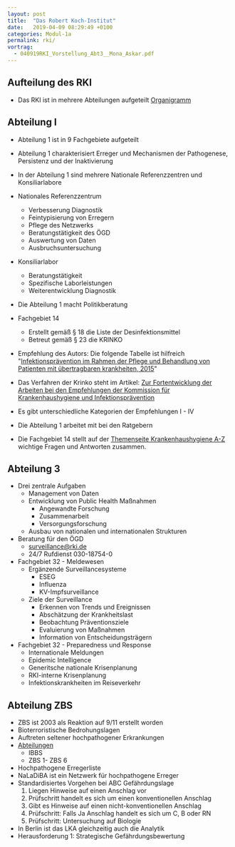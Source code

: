 ```yaml
---
layout: post
title:  "Das Robert Koch-Institut"
date:   2019-04-09 08:29:49 +0100
categories: Modul-1a
permalink: rki/
vortrag:
  - 040919RKI_Vorstellung_Abt3__Mona_Askar.pdf
---
```


## Aufteilung des RKI
* Das RKI ist in mehrere Abteilungen aufgeteilt [Organigramm](https://www.rki.de/DE/Content/Institut/OrgEinheiten/Organigramm_PDF.pdf;jsessionid=FD526BF917454040295189608CCAD66D.2_cid298?__blob=publicationFile)

## Abteilung I
* Abteilung 1 ist in 9 Fachgebiete aufgeteilt
* Abteilung 1 charakterisiert Erreger und Mechanismen der Pathogenese, Persistenz und der Inaktivierung
* In der Abteilung 1 sind mehrere Nationale Referenzzentren und Konsiliarlabore
* Nationales Referenzzentrum
  * Verbesserung Diagnostik
  * Feintypisierung von Erregern
  * Pflege des Netzwerks
  * Beratungstätigkeit des ÖGD
  * Auswertung von Daten
  * Ausbruchsuntersuchung
* Konsiliarlabor
  * Beratungstätigkeit
  * Spezifische Laborleistungen
  * Weiterentwicklung Diagnostik
* Die Abteilung 1 macht Politikberatung
* Fachgebiet 14
  * Erstellt gemäß § 18 die Liste der Desinfektionsmittel
  * Betreut gemäß § 23 die KRINKO
* Empfehlung des Autors: Die folgende Tabelle ist hilfreich "[Infektionsprävention im Rahmen der Pflege und Behandlung von Patienten mit übertragbaren krankheiten, 2015](https://www.rki.de/DE/Content/Infekt/Krankenhaushygiene/Kommission/Downloads/Infektionspraev_Pflege_Diagnostik_Therapie.pdf?__blob=publicationFile)"
* Das Verfahren der Krinko steht im Artikel: [Zur Fortentwicklung der Arbeiten bei den Empfehlungen der Kommission für Krankenhaushygiene und Infektionsprävention](https://www.rki.de/DE/Content/Infekt/Krankenhaushygiene/ThemenAZ/T/Art_10.pdf?__blob=publicationFile)
* Es gibt unterschiedliche Kategorien der Empfehlungen I - IV
* Die Abteilung 1 arbeitet mit bei den Ratgebern

* Die Fachgebiet 14 stellt auf der [Themenseite Krankenhaushygiene A-Z](https://www.rki.de/DE/Content/Infekt/Krankenhaushygiene/ThemenAZ/ThemenAZ_node.html) wichtige Fragen und Antworten zusammen.

## Abteilung 3
* Drei zentrale Aufgaben
  * Management von Daten
  * Entwicklung von Public Health Maßnahmen
    * Angewandte Forschung
    * Zusammenarbeit
    * Versorgungsforschung
  * Ausbau von nationalen und internationalen Strukturen
* Beratung für den ÖGD
  * surveillance@rki.de
  * 24/7 Rufdienst 030-18754-0
* Fachgebiet 32 - Meldewesen
  * Ergänzende Surveillancesysteme
    * ESEG
    * Influenza
    * KV-Impfsurveillance
  * Ziele der Surveillance
    * Erkennen von Trends und Ereignissen
    * Abschätzung der Krankheitslast
    * Beobachtung Präventionsziele
    * Evaluierung von Maßnahmen
    * Information von Entscheidungsträgern
* Fachgebiet 32 - Preparedness und Response
  * Internationale Meldungen
  * Epidemic Intelligence
  * Generitsche nationale Krisenplanung
  * RKI-interne Krisenplanung
  * Infektionskrankheiten im Reiseverkehr

## Abteilung ZBS
* ZBS ist 2003 als Reaktion auf 9/11 erstellt worden
* Bioterroristische Bedrohungslagen
* Auftreten seltener hochpathogener Erkrankungen
* [Abteilungen](https://www.rki.de/DE/Content/Institut/OrgEinheiten/ZBS/zbs_node.html)
  * IBBS
  * ZBS 1- ZBS 6
* Hochpathogene Erregerliste
* NaLaDiBA ist ein Netzwerk für hochpathogene Erreger
* Standardisiertes Vorgehen bei ABC Gefährdungslage
  1. Liegen Hinweise auf einen Anschlag vor
  2. Prüfschritt handelt es sich um einen konventionellen Anschlag
  3. Gibt es Hinweise auf einen nicht-konventionellen Anschlag
  4. Prüfschritt: Falls Ja Anschlag handelt es sich um C, B oder RN
  5. Prüfschritt: Untersuchung auf Biologie
* In Berlin ist das LKA gleichzeitig auch die Analytik
* Herausforderung 1: Strategische Gefährdungsbewertung
